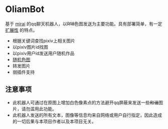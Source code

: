 # OliamBot
基于 [mirai](https://github.com/mamoe/mirai) 的qq聊天机器人，以~~R18~~色图发送为主要功能。具有部署简单，有一定 [扩展性](https://github.com/KillerQueen3/OliamBot/blob/master/plugins/README.MD) 的特点。
* 根据关键词查找pixiv上相关图片
* 以pixiv图片id找图
* 以pixiv用户id发送用户随机作品
* [随机色图](https://api.lolicon.app/#/setu)
* 转发图片
* 弱插件支持

## 注意事项
* 此机器人可通过在原图上增加白色像素点的方法避开qq屏蔽来发送一些~~和谐~~图片，请勿滥用此功能。
* 此机器人发送的所有文本，图像等信息均来自网络或用户自行指定，因此造成的一切后果与本项目作者以及本项目无关。